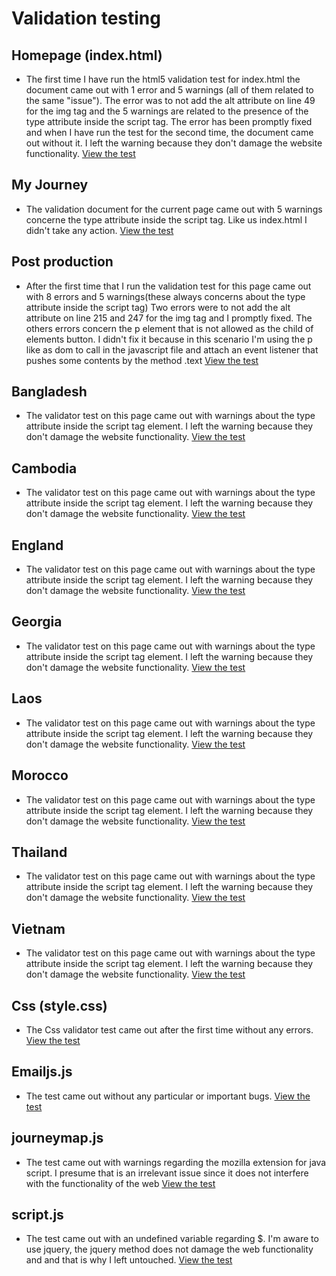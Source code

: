 # Validation testing

## Homepage (index.html)

* The first time I have run the html5 validation test for index.html the document came out with 1 error and 5 warnings (all of them related to the same "issue").
  The error was to not add the alt attribute on line 49 for the img tag and the 5 warnings are related to the presence of the type attribute inside the script tag.
  The error has been promptly fixed and when I have run the test for the second time, the document came out without it. I left the warning because they don't 
  damage the website functionality.
  [View the test](https://github.com/antoniotorone/GiorgioDiFrancesco-photography/blob/master/Documentation/Validation/Validation-test-PDF/index.html.pdf)

## My Journey

* The validation document for the current page came out with 5 warnings concerne the type attribute inside the script tag. Like us index.html
  I didn't take any action.
  [View the test](https://github.com/antoniotorone/GiorgioDiFrancesco-photography/blob/master/Documentation/Validation/Validation-test-PDF/myjourney.html.pdf)

## Post production

* After the first time that I run the validation test for this page came out with 8 errors and 5 warnings(these always concerns about the type attribute inside the script tag)
  Two errors were to not add the alt attribute on line 215 and 247 for the img tag and I promptly fixed. 
  The others errors concern the p element that is not allowed as the child of elements button. I didn't fix it because in this scenario I'm using the p like as dom to call in the javascript file
  and attach an event listener that pushes some contents by the method .text
  [View the test](https://github.com/antoniotorone/GiorgioDiFrancesco-photography/blob/master/Documentation/Validation/Validation-test-PDF/post-production.html.pdf)

## Bangladesh

* The validator test on this page came out with warnings about the type attribute inside the script tag element. I left the warning because they don't 
  damage the website functionality.
  [View the test](https://github.com/antoniotorone/GiorgioDiFrancesco-photography/blob/master/Documentation/Validation/Validation-test-PDF/Bangladesh.html.pdf)

## Cambodia

* The validator test on this page came out with warnings about the type attribute inside the script tag element. I left the warning because they don't 
  damage the website functionality.
  [View the test](https://github.com/antoniotorone/GiorgioDiFrancesco-photography/blob/master/Documentation/Validation/Validation-test-PDF/Cambodia.html.pdf)

## England

* The validator test on this page came out with warnings about the type attribute inside the script tag element. I left the warning because they don't 
  damage the website functionality.
  [View the test](https://github.com/antoniotorone/GiorgioDiFrancesco-photography/blob/master/Documentation/Validation/Validation-test-PDF/England.html.pdf)

## Georgia

* The validator test on this page came out with warnings about the type attribute inside the script tag element. I left the warning because they don't 
  damage the website functionality.
  [View the test](https://github.com/antoniotorone/GiorgioDiFrancesco-photography/blob/master/Documentation/Validation/Validation-test-PDF/Georgia.html.pdf)

## Laos

* The validator test on this page came out with warnings about the type attribute inside the script tag element. I left the warning because they don't 
  damage the website functionality.
  [View the test](https://github.com/antoniotorone/GiorgioDiFrancesco-photography/blob/master/Documentation/Validation/Validation-test-PDF/Laos.html.pdf)

## Morocco

* The validator test on this page came out with warnings about the type attribute inside the script tag element. I left the warning because they don't 
  damage the website functionality.
  [View the test](https://github.com/antoniotorone/GiorgioDiFrancesco-photography/blob/master/Documentation/Validation/Validation-test-PDF/Morocco.html.pdf)

## Thailand

* The validator test on this page came out with warnings about the type attribute inside the script tag element. I left the warning because they don't 
  damage the website functionality.
  [View the test](https://github.com/antoniotorone/GiorgioDiFrancesco-photography/blob/master/Documentation/Validation/Validation-test-PDF/Thailand.html.pdf)

## Vietnam

* The validator test on this page came out with warnings about the type attribute inside the script tag element. I left the warning because they don't 
  damage the website functionality.
  [View the test](https://github.com/antoniotorone/GiorgioDiFrancesco-photography/blob/master/Documentation/Validation/Validation-test-PDF/Vietnam.html.pdf)

## Css (style.css)

* The Css validator test came out after the first time without any errors.
  [View the test](https://github.com/antoniotorone/GiorgioDiFrancesco-photography/blob/master/Documentation/Validation/Validation-test-PDF/CSS.style.pdf)

## Emailjs.js

* The test came out without any particular or important bugs. 
  [View the test](https://github.com/antoniotorone/GiorgioDiFrancesco-photography/blob/master/Documentation/Validation/Validation-test-PDF/email.js.pdf)

## journeymap.js

*  The test came out with warnings regarding the mozilla extension for java script. 
   I presume that is an irrelevant issue  since it does not interfere with the functionality of the web
   [View the test](https://github.com/antoniotorone/GiorgioDiFrancesco-photography/blob/master/Documentation/Validation/Validation-test-PDF/journeymap.js.pdf)

## script.js

* The test came out with an undefined variable regarding $. I'm aware to use jquery, the jquery method does not damage the web functionality and and that is why
  I left untouched.
  [View the test](https://github.com/antoniotorone/GiorgioDiFrancesco-photography/blob/master/Documentation/Validation/Validation-test-PDF/script.js.pdf)